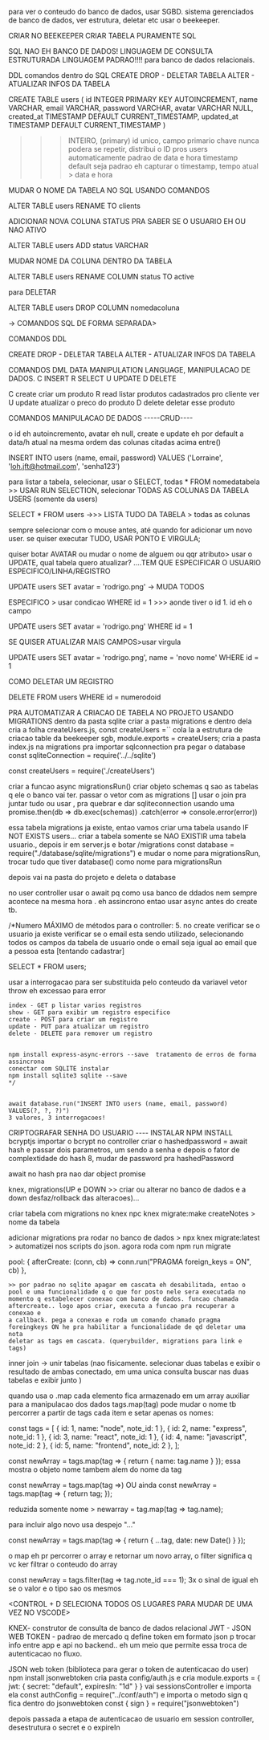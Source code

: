 para ver o conteudo do banco de dados, usar SGBD. sistema gerenciados de banco de dados, ver estrutura, deletar etc
usar o beekeeper.

CRIAR NO BEEKEEPER
CRIAR TABELA PURAMENTE SQL

SQL NAO EH BANCO DE DADOS! LINGUAGEM DE CONSULTA ESTRUTURADA
LINGUAGEM PADRAO!!!! para banco de dados relacionais.

DDL comandos dentro do SQL
CREATE
DROP - DELETAR TABELA
ALTER - ATUALIZAR INFOS DA TABELA

CREATE TABLE users (
id INTEGER PRIMARY KEY AUTOINCREMENT,
name VARCHAR,
email VARCHAR,
password VARCHAR,
avatar VARCHAR NULL,
created_at TIMESTAMP DEFAULT CURRENT_TIMESTAMP,
updated_at TIMESTAMP DEFAULT CURRENT_TIMESTAMP
)

> > > INTEIRO, (primary) id unico, campo primario chave nunca podera se repetir, distribui o ID pros users automaticamente
> > > padrao de data e hora timestamp default seja padrao eh capturar o timestamp, tempo atual > data e hora

MUDAR O NOME DA TABELA NO SQL USANDO COMANDOS

ALTER TABLE users
RENAME TO clients

ADICIONAR NOVA COLUNA STATUS PRA SABER SE O USUARIO EH OU NAO ATIVO

ALTER TABLE users
ADD status VARCHAR

MUDAR NOME DA COLUNA DENTRO DA TABELA

ALTER TABLE users
RENAME COLUMN status TO active

para DELETAR

ALTER TABLE users
DROP COLUMN nomedacoluna

-> COMANDOS SQL DE FORMA SEPARADA>

COMANDOS DDL

CREATE
DROP - DELETAR TABELA
ALTER - ATUALIZAR INFOS DA TABELA

COMANDOS DML
DATA MANIPULATION LANGUAGE, MANIPULACAO DE DADOS.
C INSERT
R SELECT
U UPDATE
D DELETE

C create criar um produto
R read listar produtos cadastrados pro cliente ver
U update atualizar o preco do produto
D delete deletar esse produto

COMANDOS MANIPULACAO DE DADOS -----CRUD----

o id eh autoincremento, avatar eh null, create e update eh por default a data/h atual
na mesma ordem das colunas citadas acima entre()

INSERT INTO users
(name, email, password)
VALUES
('Lorraine', 'loh.jft@hotmail.com', 'senha123')

para listar a tabela, selecionar, usar o SELECT, todas \* FROM nomedatabela >> USAR RUN SELECTION, selecionar TODAS AS COLUNAS DA TABELA USERS (somente da users)

SELECT \* FROM users ->>> LISTA TUDO DA TABELA > todas as colunas

sempre selecionar com o mouse antes, até quando for adicionar um novo user. se quiser executar TUDO, USAR PONTO E VIRGULA;

quiser botar AVATAR ou mudar o nome de alguem ou qqr atributo>
usar o UPDATE, qual tabela quero atualizar? ....TEM QUE ESPECIFICAR O USUARIO ESPECIFICO/LINHA/REGISTRO

UPDATE users SET
avatar = 'rodrigo.png' -> MUDA TODOS

ESPECIFICO > usar condicao WHERE id = 1 >>> aonde tiver o id 1. id eh o campo

UPDATE users SET
avatar = 'rodrigo.png'
WHERE id = 1

SE QUISER ATUALIZAR MAIS CAMPOS>usar virgula

UPDATE users SET
avatar = 'rodrigo.png',
name = 'novo nome'
WHERE id = 1

COMO DELETAR UM REGISTRO

DELETE FROM users
WHERE id = numerodoid

PRA AUTOMATIZAR A CRIACAO DE TABELA NO PROJETO USANDO MIGRATIONS
dentro da pasta sqlite criar a pasta migrations e dentro dela cria a folha createUsers.js, const createUsers =`` cola la a estrutura de criacao table da beekeeper sgb, module.exports = createUsers;
cria a pasta index.js na migrations pra importar sqlconnection pra pegar o database
const sqliteConnection = require('../../sqlite')

const createUsers = require('./createUsers')

criar a funcao async migrationsRun() criar objeto schemas q sao as tabelas q ele o banco vai ter. passar o vetor com as migrations [] usar o join pra juntar tudo ou usar , pra quebrar e dar sqliteconnection usando uma promise.then(db => db.exec(schemas)) .catch(error => console.error(error))

essa tabela migrations ja existe, entao vamos criar uma tabela usando IF NOT EXISTS users... criar a tabela somente se NAO EXISTIR uma tabela usuario.,
depois ir em server.js e botar /migrations
const database = require("./database/sqlite/migrations") e mudar o nome para migrationsRun, trocar tudo que tiver database() como nome para migrationsRun

depois vai na pasta do projeto e deleta o database

no user controller usar o await pq como usa banco de ddados nem sempre acontece na mesma hora . eh assincrono entao usar async antes do create tb.

/\*Numero MÁXIMO de métodos para o controller: 5.
no create verificar se o usuario ja existe
verificar se o email esta sendo utilizado, selecionando todos os campos da tabela de usuario onde o email
seja igual ao email que a pessoa esta [tentando cadastrar]

SELECT \* FROM users;

usar a interrogacao para ser substituida pelo conteudo da variavel vetor throw eh excessao para error

    index - GET p listar varios registros
    show - GET para exibir um registro especifico
    create - POST para criar um registro
    update - PUT para atualizar um registro
    delete - DELETE para remover um registro


    npm install express-async-errors --save  tratamento de erros de forma assincrona
    conectar com SQLITE instalar
    npm install sqlite3 sqlite --save
    */


    await database.run("INSERT INTO users (name, email, password) VALUES(?, ?, ?)")
    3 valores, 3 interrogacoes!

CRIPTOGRAFAR SENHA DO USUARIO ---- INSTALAR NPM INSTALL bcryptjs
importar o bcrypt no controller criar o hashedpassword = await hash e passar dois parametros, um sendo a senha e depois o fator de complextidade do hash 8, mudar de password pra hashedPassword

await no hash pra nao dar object promise

knex, migrations(UP e DOWN >> criar ou alterar no banco de dados e a down desfaz/rollback das alteracoes)...

criar tabela com migrations no knex
npc knex migrate:make createNotes > nome da tabela

adicionar migrations pra rodar no banco de dados >
npx knex migrate:latest > automatizei nos scripts do json.
agora roda com npm run migrate

pool: {
afterCreate: (conn, cb) => conn.run("PRAGMA foreign_keys = ON", cb)
},

    >> por padrao no sqlite apagar em cascata eh desabilitada, entao o pool e uma funcionalidade q o que for posto nele sera executada no
    momento q estabelecer conexao com banco de dados. funcao chamada aftercreate.. logo apos criar, executa a funcao pra recuperar a conexao e
    a callback. pega a conexao e roda um comando chamado pragma foreingkeys ON he pra habilitar a funcionalidade de qd deletar uma nota
    deletar as tags em cascata. (querybuilder, migrations para link e tags)

<npm run dev e npm run migrate>

inner join ->
unir tabelas (nao fisicamente. selecionar duas tabelas e exibir o resultado de ambas conectado, em uma unica consulta buscar nas duas tabelas e exibir junto <registros em comum em ambas as tabelas>)

quando usa o .map cada elemento fica armazenado em um array auxiliar para a manipulacao dos dados tags.map(tag) pode mudar o nome tb
percorrer a partir de tags cada item e setar apenas os nomes:

const tags = [
{ id: 1, name: "node", note_id: 1 },
{ id: 2, name: "express", note_id: 1 },
{ id: 3, name: "react", note_id: 1 },
{ id: 4, name: "javascript", note_id: 2 },
{ id: 5, name: "frontend", note_id: 2 },
];

const newArray = tags.map(tag => {
return {
name: tag.name
}
}); essa mostra o objeto nome tambem alem do nome da tag

const newArray = tags.map(tag =>) <mostrar todo o conteudo de tags> OU ainda
const newArray = tags.map(tag => {
return tag;
});

reduzida somente nome > newarray = tag.map(tag => tag.name);

para incluir algo novo usa despejo "..."

const newArray = tags.map(tag => {
return {
...tag,
date: new Date()
}
});

o map eh pr percorrer o array e retornar um novo array, o filter significa q vc ker filtrar o conteudo do array

const newArray = tags.filter(tag => tag.note_id === 1); 3x o sinal de igual eh se o valor e o tipo sao os mesmos

<CONTROL + D SELECIONA TODOS OS LUGARES PARA MUDAR DE UMA VEZ NO VSCODE>

KNEX- construtor de consulta de banco de dados relacional
JWT - JSON WEB TOKEN - padrao de mercado q define token em formato json p trocar info entre app e api no backend.. eh um meio que permite essa troca de autenticacao no fluxo.

JSON web token (biblioteca para gerar o token de autenticacao do user) npm install jsonwebtoken
cria pasta config/auth.js e cria
module.exports = {
jwt: {
secret: "default",
expiresIn: "1d"
}
}
vai sessionsController e importa ela
const authConfig = require("../conf/auth") e importa o metodo sign q fica dentro do jsonwebtoken
const { sign } = require("jsonwebtoken")

depois passada a etapa de autenticacao de usuario em session controller, desestrutura o secret e
o expireIn
